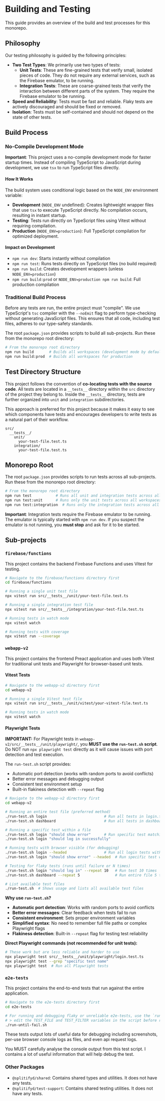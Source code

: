 # Building and Testing

This guide provides an overview of the build and test processes for this monorepo.

## Philosophy

Our testing philosophy is guided by the following principles:

- **Two Test Types**: We primarily use two types of tests:
    - **Unit Tests**: These are fine-grained tests that verify small, isolated pieces of code. They do not require any external services, such as the Firebase emulator, to be running.
    - **Integration Tests**: These are coarse-grained tests that verify the interaction between different parts of the system. They require the Firebase emulator to be running.
- **Speed and Reliability**: Tests must be fast and reliable. Flaky tests are actively discouraged and should be fixed or removed.
- **Isolation**: Tests must be self-contained and should not depend on the state of other tests.

## Build Process

### No-Compile Development Mode

**Important**: This project uses a no-compile development mode for faster startup times. Instead of compiling TypeScript to JavaScript during development, we use `tsx` to run TypeScript files directly.

#### How It Works

The build system uses conditional logic based on the `NODE_ENV` environment variable:

- **Development** (`NODE_ENV` undefined): Creates lightweight wrapper files that use `tsx` to execute TypeScript directly. No compilation occurs, resulting in instant startup.
- **Testing**: Tests run directly on TypeScript files using Vitest without requiring compilation.
- **Production** (`NODE_ENV=production`): Full TypeScript compilation for optimized deployment.

#### Impact on Development

- `npm run dev`: Starts instantly without compilation
- `npm run test`: Runs tests directly on TypeScript files (no build required)
- `npm run build`: Creates development wrappers (unless `NODE_ENV=production`)
- `npm run build:prod` or `NODE_ENV=production npm run build`: Full production compilation

### Traditional Build Process

Before any tests are run, the entire project must "compile". We use TypeScript's `tsc` compiler with the `--noEmit` flag to perform type-checking without generating JavaScript files. This ensures that all code, including test files, adheres to our type-safety standards.

The root `package.json` provides scripts to build all sub-projects. Run these from the monorepo root directory:

```bash
# From the monorepo root directory
npm run build       # Builds all workspaces (development mode by default)
npm run build:prod  # Builds all workspaces for production
```

## Test Directory Structure

This project follows the convention of **co-locating tests with the source code**. All tests are located in a `__tests__` directory within the `src` directory of the project they belong to. Inside the `__tests__` directory, tests are further organized into `unit` and `integration` subdirectories.

This approach is preferred for this project because it makes it easy to see which components have tests and encourages developers to write tests as a natural part of their workflow.

```
src/
  __tests__/
    unit/
      your-test-file.test.ts
    integration/
      your-test-file.test.ts
```

## Monorepo Root

The root `package.json` provides scripts to run tests across all sub-projects. Run these from the monorepo root directory:

```bash
# From the monorepo root directory
npm run test           # Runs all unit and integration tests across all workspaces
npm run test:unit      # Runs only the unit tests across all workspaces
npm run test:integration  # Runs only the integration tests across all workspaces
```

**Important**: Integration tests require the Firebase emulator to be running. The emulator is typically started with `npm run dev`. If you suspect the emulator is not running, you **must stop** and ask for it to be started.

## Sub-projects

### `firebase/functions`

This project contains the backend Firebase Functions and uses Vitest for testing.

```bash
# Navigate to the firebase/functions directory first
cd firebase/functions

# Running a single unit test file
npx vitest run src/__tests__/unit/your-test-file.test.ts

# Running a single integration test file
npx vitest run src/__tests__/integration/your-test-file.test.ts

# Running tests in watch mode
npx vitest watch

# Running tests with coverage
npx vitest run --coverage
```

### `webapp-v2`

This project contains the frontend Preact application and uses both Vitest for traditional unit tests and Playwright for browser-based unit tests.

#### Vitest Tests

```bash
# Navigate to the webapp-v2 directory first
cd webapp-v2

# Running a single Vitest test file
npx vitest run src/__tests__/unit/vitest/your-vitest-file.test.ts

# Running tests in watch mode
npx vitest watch
```

#### Playwright Tests

**IMPORTANT:** For Playwright tests in `webapp-v2/src/__tests__/unit/playwright/`, you **MUST use the `run-test.sh` script**. Do NOT run `npx playwright test` directly as it will cause issues with port detection and test execution.

The `run-test.sh` script provides:
- Automatic port detection (works with random ports to avoid conflicts)
- Better error messages and debugging output
- Consistent test environment setup
- Built-in flakiness detection with `--repeat` flag

```bash
# Navigate to the webapp-v2 directory first
cd webapp-v2

# Running an entire test file (preferred method)
./run-test.sh login                          # Run all tests in login.test.ts
./run-test.sh dashboard                      # Run all tests in dashboard.test.ts

# Running a specific test within a file
./run-test.sh login "should show error"      # Run specific test matching the text
./run-test.sh login "should log in successfully"

# Running tests with browser visible (for debugging)
./run-test.sh login --headed                 # Run all login tests with browser visible
./run-test.sh login "should show error" --headed  # Run specific test with browser visible

# Testing for flaky tests (runs until failure or N times)
./run-test.sh login "should log in" --repeat 10   # Run test 10 times
./run-test.sh dashboard --repeat 5                # Run entire file 5 times

# List available test files
./run-test.sh  # Shows usage and lists all available test files
```

**Why use `run-test.sh`?**

- **Automatic port detection**: Works with random ports to avoid conflicts
- **Better error messages**: Clear feedback when tests fail to run
- **Consistent environment**: Sets proper environment variables
- **Simplified syntax**: No need to remember full file paths or complex Playwright flags
- **Flakiness detection**: Built-in `--repeat` flag for testing test reliability

**Direct Playwright commands (not recommended for unit tests):**

```bash
# These work but are less reliable and harder to use
npx playwright test src/__tests__/unit/playwright/login.test.ts
npx playwright test --grep "specific test name"
npx playwright test  # Run all Playwright tests
```

### `e2e-tests`

This project contains the end-to-end tests that run against the entire application.

```bash
# Navigate to the e2e-tests directory first
cd e2e-tests

# For running and debugging flaky or unreliable e2e-tests, use the `run-until-fail.sh` script:
# > edit the TEST_FILE and TEST_FILTER variables in the script before running it
./run-until-fail.sh
```

These tests output lots of useful data for debugging including screenshots, per-use browser console logs as files, and even api request logs.

You MUST carefully analyse the console output from this test script. I contains a lot of useful information that will help debug the test.

### Other Packages

- `@splitifyd/shared`: Contains shared types and utilities. It does not have any tests.
- `@splitifyd/test-support`: Contains shared testing utilities. It does not have any tests.
